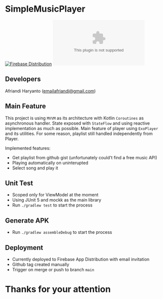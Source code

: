 # SimpleMusicPlayer

[![Firebase Distribution](https://github.com/PitikTrondol/SimpleMusicPlayer/actions/workflows/testAndDeploy.yml/badge.svg)](https://github.com/PitikTrondol/SimpleMusicPlayer/actions/workflows/testAndDeploy.yml)
![GitHub Downloads (specific asset, specific tag)](https://img.shields.io/github/downloads/PitikTrondol/SimpleMusicPlayer/v0.0.1-alpha/app-debug.apk)


## Developers
Afriandi Haryanto (emailafriandi@gmail.com)

## Main Feature
This project is using `MVVM` as its architecture with Kotlin `Coroutines` as asynchronous handler.
State exposed with `StateFlow` and using reactive implementation as much as possible.
Main feature of player using `ExoPlayer` and its utilities.
For some reason, playlist still handled independently from Player.

Implemented features:
 - Get playlist from github gist (unfortunately could't find a free music API)
 - Playing automatically on uninterupted
 - Select song and play it

## Unit Test
 - Scoped only for ViewModel at the moment
 - Using JUnit 5 and mockk as the main library 
 - Run `./gradlew test` to start the process

## Generate APK
 - Run `./gradlew assembleDebug` to start the process

## Deployment
 - Currently deployed to Firebase App Distribution with email invitation
 - Github tag created manually
 - Trigger on merge or push to branch `main`


# Thanks for your attention